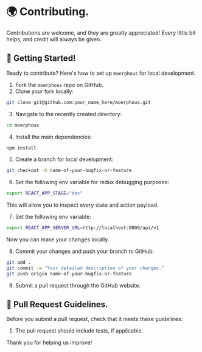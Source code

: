 # 🌍 Contributing.

Contributions are welcome, and they are greatly appreciated! Every little bit helps, and credit will always be given.

## 👶 Getting Started!

Ready to contribute? Here's how to set up `moerphous` for local development.

1. Fork the `moerphous` repo on GitHub.
2. Clone your fork locally:

```sh
git clone git@github.com:your_name_here/moerphous.git
```

3. Navigate to the recently created directory:

```sh
cd moerphous
```

4. Install the main dependencies:

```sh
npm install
```

5. Create a branch for local development:

```sh
git checkout -b name-of-your-bugfix-or-feature
```

6. Set the following env variable for redux debugging purposes:

```sh
export REACT_APP_STAGE="dev"
```

This will allow you to inspect every state and action payload.

7. Set the following env variable:

```sh
export REACT_APP_SERVER_URL=http://localhost:8000/api/v1
```

Now you can make your changes locally.

8. Commit your changes and push your branch to GitHub:

```sh
git add .
git commit -m "Your detailed description of your changes."
git push origin name-of-your-bugfix-or-feature
```

9. Submit a pull request through the GitHub website.

## 📙 Pull Request Guidelines.

Before you submit a pull request, check that it meets these guidelines:

1. The pull request should include tests, if applicable.

Thank you for helping us improve!